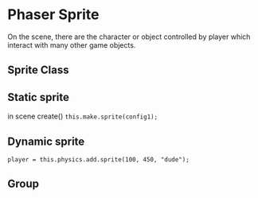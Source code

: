 # Phaser Sprite

On the scene, there are the character or object controlled by player which interact with many other game objects.

## Sprite Class

## Static sprite

in scene create()
`this.make.sprite(config1);`

## Dynamic sprite

`player = this.physics.add.sprite(100, 450, "dude");`

## Group
